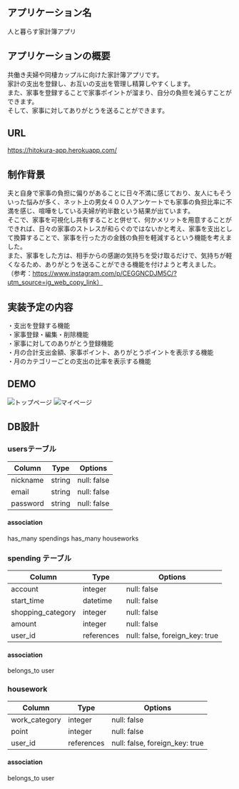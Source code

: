 ## アプリケーション名
人と暮らす家計簿アプリ

## アプリケーションの概要
共働き夫婦や同棲カップルに向けた家計簿アプリです。  
家計の支出を登録し、お互いの支出を管理し精算しやすくします。  
また、家事を登録することで家事ポイントが溜まり、自分の負担を減らすことができます。  
そして、家事に対してありがとうを送ることができます。

## URL
https://hitokura-app.herokuapp.com/

## 制作背景
夫と自身で家事の負担に偏りがあることに日々不満に感じており、友人にもそういった悩みが多く、ネット上の男女４００人アンケートでも家事の負担比率に不満を感じ、喧嘩をしている夫婦が約半数という結果が出ています。  
そこで、家事を可視化し共有することと併せて、何かメリットを用意することができれば、日々の家事のストレスが和らぐのではないかと考え、家事を支出として換算することで、家事を行った方の金銭の負担を軽減するという機能を考えました。  
また、家事をした方は、相手からの感謝の気持ちを受け取るだけで、気持ちが軽くなるため、ありがとうを送ることができる機能を付けようと考えました。  
（参考：https://www.instagram.com/p/CEGGNCDJM5C/?utm_source=ig_web_copy_link）

## 実装予定の内容
・支出を登録する機能  
・家事登録・編集・削除機能  
・家事に対してのありがとう登録機能  
・月の合計支出金額、家事ポイント、ありがとうポイントを表示する機能  
・月のカテゴリーごとの支出の比率を表示する機能

## DEMO
![トップページ](https://gyazo.com/95d8165c59edb979ae6bf7938878dd34.gif)
![マイページ](https://gyazo.com/ef2fa1ff1c7f42da98d989d456975b55.gif)


## DB設計

### usersテーブル

| Column   | Type       | Options                |
| -------- | ---------- | ---------------------- |
| nickname | string     | null: false            |
| email    | string     | null: false            |
| password | string     | null: false            |

#### association
has_many spendings
has_many houseworks

### spending テーブル

| Column            | Type       | Options                        |
| ----------------- | ---------- | ------------------------------ |
| account           | integer    | null: false                    |
| start_time        | datetime   | null: false                    |
| shopping_category | integer    | null: false                    |
| amount            | integer    | null: false                    |
| user_id           | references | null: false, foreign_key: true |

#### association
belongs_to user

### housework

| Column            | Type       | Options                        |
| ----------------- | ---------- | ------------------------------ |
| work_category     | integer    | null: false                    |
| point             | integer    | null: false                    |
| user_id           | references | null: false, foreign_key: true |

#### association
belongs_to user
